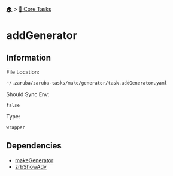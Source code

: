 <!--startTocHeader-->
[🏠](../README.md) > [🥝 Core Tasks](README.md)
# addGenerator
<!--endTocHeader-->

## Information

File Location:

    ~/.zaruba/zaruba-tasks/make/generator/task.addGenerator.yaml

Should Sync Env:

    false

Type:

    wrapper


## Dependencies

* [makeGenerator](makeGenerator.md)
* [zrbShowAdv](zrbShowAdv.md)
